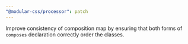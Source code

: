 ```yaml
---
"@modular-css/processor": patch
---
```


Improve consistency of composition map by ensuring that both forms of `composes` declaration correctly order the classes.
